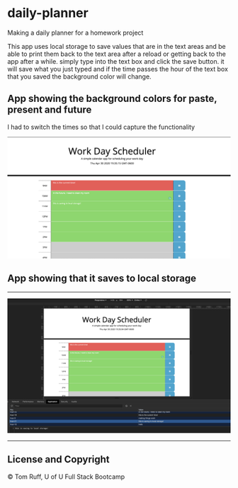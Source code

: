 # daily-planner
Making a daily planner for a homework project

This app uses local storage to save values that are in the text areas and be able to print them back to the text area after a reload or getting back to the app after a while. simply type into the text box and click the save button. it will save what you just typed and if the time passes the hour of the text box that you saved the background color will change.

## App showing the background colors for paste, present and future

I had to switch the times so that I could capture the functionality

![this is the app with the past, present, and future background colors](./assets/images/colors.png)
## App showing that it saves to local storage
---

![this is the app with the past, present, and future background colors](./assets/images/saving.png)


---
##  License and Copyright 
© Tom Ruff, U of U Full Stack Bootcamp
